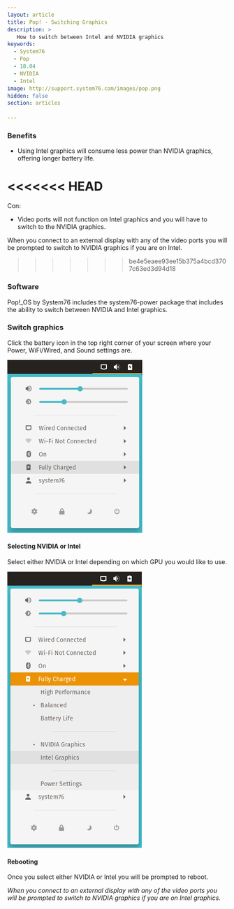 ```yaml
---
layout: article
title: Pop! - Switching Graphics
description: >
   How to switch between Intel and NVIDIA graphics
keywords:
  - System76
  - Pop
  - 18.04
  - NVIDIA
  - Intel
image: http://support.system76.com/images/pop.png
hidden: false
section: articles

---
```


### Benefits

- Using Intel graphics will consume less power than NVIDIA graphics, offering longer battery life. 

<<<<<<< HEAD
=======
Con:

- Video ports will not function on Intel graphics and you will have to switch to the NVIDIA graphics. 

When you connect to an external display with any of the video ports you will be prompted to switch to NVIDIA graphics if you are on Intel.

>>>>>>> be4e5eaee93ee15b375a4bcd3707c63ed3d94d18
### Software

Pop!_OS by System76 includes the system76-power package that includes the ability to switch between NVIDIA and Intel graphics. 

### Switch graphics

Click the battery icon in the top right corner of your screen where your Power, WiFi/Wired, and Sound settings are.

![Graphics](/images/graphics-switch-pop/screenshot2.png)

#### Selecting NVIDIA or Intel

Select either NVIDIA or Intel depending on which GPU you would like to use.

![Graphics](/images/graphics-switch-pop/screenshot3.png)

#### Rebooting

Once you select either NVIDIA or Intel you will be prompted to reboot. 

<i>When you connect to an external display with any of the video ports you will be prompted to switch to NVIDIA graphics if you are on Intel graphics.</i>
